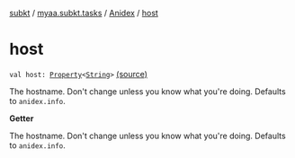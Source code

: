 [subkt](../../index.md) / [myaa.subkt.tasks](../index.md) / [Anidex](index.md) / [host](./host.md)

# host

`val host: `[`Property`](https://docs.gradle.org/current/javadoc/org/gradle/api/provider/Property.html)`<`[`String`](https://kotlinlang.org/api/latest/jvm/stdlib/kotlin/-string/index.html)`>` [(source)](https://github.com/Myaamori/SubKt/blob/0.1.8/src/main/kotlin/myaa/subkt/tasks/tasks.kt#L1109)

The hostname. Don't change unless you know what you're doing.
Defaults to `anidex.info`.

**Getter**

The hostname. Don't change unless you know what you're doing.
Defaults to `anidex.info`.

